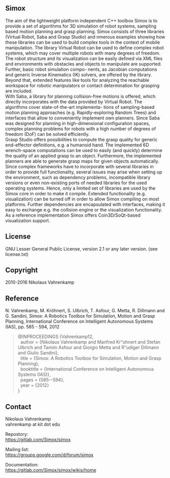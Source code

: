 Simox
-----

The aim of the lightweight platform independent C++ toolbox Simox is to provide a set of algorithms for 3D simulation of robot systems, sampling based motion planning and grasp planning. Simox consists of three libraries (Virtual Robot, Saba and Grasp Studio) and nmerous examples showing how these libraries can be used to build complex tools in the
context of mobile manipulation. The library Virtual Robot can be used to define complex
robot systems, which may cover multiple robots with many degrees of freedom. The robot
structure and its visualization can be easily defined via XML files and environments with
obstacles and objects to manipulate are supported. Further, basic robot simulation compo-
nents, as Jacobian computations and generic Inverse Kinematics (IK) solvers, are offered by
the library. Beyond that, extended features like tools for analyzing the reachable workspace
for robotic manipulators or contact determination for grasping are included.  
With Saba, a library for planning collision-free motions is offered, which directly incorporates
with the data provided by Virtual Robot. The algorithms cover state-of-the-art implementa-
tions of sampling-based motion planning approaches (e.g. Rapidly-exploring Random Trees)
and interfaces that allow to conveniently implement own planners. Since Saba was designed
for planning in high-dimensional configuration spaces, complex planning problems for robots
with a high number of degrees of freedom (DoF) can be solved efficiently.  
Grasp Studio offers possibilities to compute the grasp quality for generic end-effector 
definitions, e.g. a humanoid hand. The implemented 6D wrench-space computations can be used
to easily (and quickly) determine the quality of an applied grasp to an object. Furthermore,
the implemented planners are able to generate grasp maps for given objects automatically.  
Since complex frameworks have to incorporate with several libraries in order to provide full
functionality, several issues may arise when setting up the environment, such as dependency
problems, incompatible library versions or even non-existing ports of needed libraries for the
used operating systems. Hence, only a limited set of libraries are used by the Simox core in
order to make it compile. Extended functionality (e.g. visualization) can be turned off in
order to allow Simox compiling on most platforms. Further dependencies are encapsulated
with interfaces, making it easy to exchange e.g. the collision engine or the visualization
functionality. As a reference implementation Simox offers Coin3D/SoQt-based visualization
support.

License
-------
GNU Lesser General Public License, version 2.1 or any later version.
(see license.txt)

Copyright
---------
 2010-2016 Nikolaus Vahrenkamp
 
Reference
---------
N. Vahrenkamp, M. Kröhnert, S. Ulbrich, T. Asfour, G. Metta, R. Dillmann  and G. Sandini, Simox: A Robotics Toolbox for Simulation, Motion and Grasp Planning, International Conference on Intelligent Autonomous Systems (IAS), pp. 585 - 594, 2012

>@INPROCEEDINGS {Vahrenkamp12,  
>&nbsp;&nbsp;author = {Nikolaus Vahrenkamp and Manfred Kr\"ohnert and Stefan Ulbrich and Tamim Asfour and Giorgio Metta and R\"udiger Dillmann and Giulio Sandini},  
>&nbsp;&nbsp;title = {Simox: A Robotics Toolbox for Simulation, Motion and Grasp Planning},  
>&nbsp;&nbsp;booktitle = {International Conference on Intelligent Autonomous Systems (IAS)},  
>&nbsp;&nbsp;pages = {585--594},  
>&nbsp;&nbsp;year = {2012}  
>}


Contact
-------
Nikolaus Vahrenkamp  
vahrenkamp at kit dot edu

Repostory:  
https://gitlab.com/Simox/simox

Mailing list:  
https://groups.google.com/d/forum/simox

Documentation:  
https://gitlab.com/Simox/simox/wikis/home
